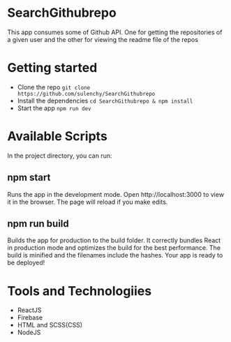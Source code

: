 # SearchGithubrepo
This app consumes some of Github API. One for getting the repositories of a given user and the other for viewing the readme file of the repos

# Getting started

- Clone the repo `git clone https://github.com/sulenchy/SearchGithubrepo`
- Install the dependencies `cd SearchGithubrepo & npm install`
- Start the app `npm run dev`

# Available Scripts
In the project directory, you can run:

## npm start

Runs the app in the development mode.
Open http://localhost:3000 to view it in the browser.
The page will reload if you make edits.

## npm run build

Builds the app for production to the build folder.
It correctly bundles React in production mode and optimizes the build for the best performance.
The build is minified and the filenames include the hashes.
Your app is ready to be deployed!

# Tools and Technologiies

- ReactJS
- Firebase
- HTML and SCSS(CSS)
- NodeJS

